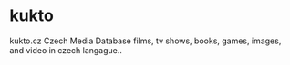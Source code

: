 # kukto
kukto.cz
Czech Media Database
films, tv shows, books, games, images, and video in czech langague..
